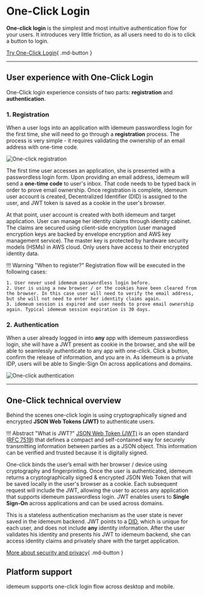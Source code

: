 # One-Click Login

**One-click login** is the simplest and most intuitive authentication flow for your users. It introduces very little friction, as all users need to do is to click a button to login. 

[Try One-Click Login](https://jsdemo.idemeum.com/one-click){ .md-button }

<hr>

## User experience with One-Click Login

One-Click login experience consists of two parts: **registration** and **authentication**. 

### 1. Registration

When a user logs into an application with idemeum passwordless login for the first time, she will need to go through a **registration** process. The process is very simple - it requires validating the ownership of an email address with one-time code.

![One-click registration](/assets/one-click/flow.png)

The first time user accesses an application, she is presented with a passwordless login form. Upon providing an email address, idemeum will send a **one-time code** to user's inbox. That code needs to be typed back in order to prove email ownership. Once registration is complete, idemeum user account is created, Decentralized Identifier (DID) is assigned to the user, and JWT token is saved as a cookie in the user's browser.

At that point, user account is created with both idemeum and target application. User can manage her identity claims through identity cabinet. The claims are secured using client-side encryption (user managed encryption keys are backed by envelope encryption and AWS key management service). The master key is protected by hardware security models (HSMs) in AWS cloud. Only users have access to their encrypted identity data.

!!! Warning "When to register?"
    Registration flow will be executed in the following cases:

   	1. User never used idemeum passwordless login before.
   	2. User is using a new browser / or the cookies have been cleared from the browser. In this case user will need to verify the email address, but she will not need to enter her identity claims again. 
   	3. idemeum session is expired and user needs to prove email ownership again. Typical idemeum session expiration is 30 days. 
	
### 2. Authentication

When a user already logged in into **any** app with idemeum passwordless login, she will have a JWT present as cookie in the browser, and she will be able to seamlessly authenticate to any app with one-click. Click a button, confirm the release of information, and you are in. As idemeum is a private IDP, users will be able to Single-Sign On across applications and domains.

![One-click authentication](/assets/one-click/auth.png)

<hr>

## One-Click technical overview

































































Behind the scenes one-click login is using cryptographically signed and encrypted **JSON Web Tokens (JWT)** to authenticate users. 

!!! Abstract "What is JWT?"
	[JSON Web Token (JWT)](https://en.wikipedia.org/wiki/JSON_Web_Token) is an open standard ([RFC 7519](https://tools.ietf.org/html/rfc7519)) that defines a compact and self-contained way for securely transmitting information between parties as a JSON object. This information can be verified and trusted because it is digitally signed.

One-click binds the user’s email with her browser / device using cryptography and fingerprinting. Once the user is authenticated, idemeum returns a cryptographically signed & encrypted JSON Web Token that will be saved locally in the user's browser as a cookie. Each subsequent request will include the JWT, allowing the user to access any application that supports idemeum passwordless login. JWT enables users to **Single Sign-On** across applications and can be used across domains.

This is a stateless authentication mechanism as the user state is never saved in the idemeum backend. JWT points to a [DID](https://www.w3.org/TR/did-core/), which is unique for each user, and does not include **any** identity information. After the user validates his identity and presents his JWT to idemeum backend, she can access identity claims and privately share with the target application.

[More about security and privacy](https://blog.idemeum.com/idemeum-keeps-identity-secure-and-private/){ .md-button }




## Platform support

idemeum supports one-click login flow across desktop and mobile. 

